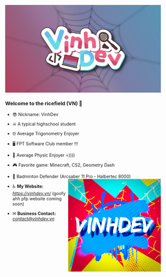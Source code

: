 ![](https://github.com/MaiDinhVinh/MaiDinhVinh/blob/main/Vinhdeaf2.png)






### Welcome to the ricefield (VN) 👋
- 😎 Nickname: VinhDev
- ☠ A typical highschool student
- 🤓 Average Trigonometry Enjoyer
- 🖥 FPT Software Club member !!!
- 🍎 Average Physic Enjoyer =))))
- 🎮 Favorite game: Minecraft, CS2, Geometry Dash
- 🏸 Badminton Defender (Arcsaber 11 Pro - Halbertec 8000)                       <img align="right" width="300" height="300" src="https://github.com/MaiDinhVinh/MaiDinhVinh/blob/main/image0.gif">





- ♿ __My Website:__ *https://vinhdev.vn/* (goofy ahh pfp website coming soon)
- ✉ __Business Contact:__ *contact@vinhdev.vn*









